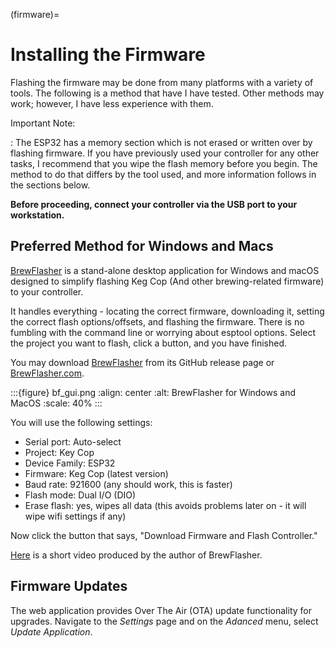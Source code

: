 (firmware)=

# Installing the Firmware

Flashing the firmware may be done from many platforms with a variety of tools.  The following is a method that have I have tested. Other methods may work; however, I have less experience with them.

Important Note:

: The ESP32 has a memory section which is not erased or written over by flashing firmware. If you have previously used your controller for any other tasks, I recommend that you wipe the flash memory before you begin. The method to do that differs by the tool used, and more information follows in the sections below.

**Before proceeding, connect your controller via the USB port to your workstation.**

## Preferred Method for Windows and Macs

[BrewFlasher] is a stand-alone desktop application for Windows and macOS designed to simplify flashing Keg Cop (And other brewing-related firmware) to your controller.

It handles everything - locating the correct firmware, downloading it, setting the correct flash options/offsets, and flashing the firmware. There is no fumbling with the command line or worrying about esptool options. Select the project you want to flash, click a button, and you have finished.

You may download [BrewFlasher] from its GitHub release page or [BrewFlasher.com].

:::{figure} bf_gui.png
:align: center
:alt: BrewFlasher for Windows and MacOS
:scale: 40%
:::

You will use the following settings:

- Serial port: Auto-select
- Project: Key Cop
- Device Family: ESP32
- Firmware: Keg Cop (latest version)
- Baud rate: 921600 (any should work, this is faster)
- Flash mode: Dual I/O (DIO)
- Erase flash: yes, wipes all data (this avoids problems later on - it will wipe wifi settings if any)

Now click the button that says, "Download Firmware and Flash Controller."

[Here] is a short video produced by the author of BrewFlasher.

## Firmware Updates

The web application provides Over The Air (OTA) update functionality for upgrades.  Navigate to the *Settings* page and on the *Adanced* menu, select *Update Application*.

[brewflasher]: https://github.com/thorrak/brewflasher
[brewflasher.com]: https://www.brewflasher.com/
[download]: https://www.espressif.com/en/support/download/other-tools
[esptool]: https://github.com/espressif/esptool
[here]: https://youtu.be/7KZiRoxn-z8
[repository]: https://github.com/espressif/esptool
